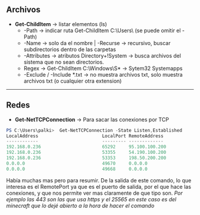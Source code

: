 
##  Archivos

 - **Get-ChildItem** → listar elementos (ls)
	  * -Path → indicar ruta   Get-ChildItem C:\Users\  (se puede omitir el -Path)
   * 	-Name → solo da el nombre    |  -Recurse → recursivo, buscar subdirectorios dentro de las carpetas
   * 	-Attributes → atributos   Directory+!System → busca archivos del sistema que no sean directorios.
   * 	Regex → Get-ChildItem C:\Windows\S* → Sytem32 Systemapps
   * 	-Exclude / -Include *.txt → no muestra archivos txt, solo muestra archivos txt (o cualquier otra extension)

--------------------------------------------------------------------

##  Redes

 - **Get-NetTCPConnection** -> Para sacar las conexiones por TCP
```powershell
PS C:\Users\palki>  Get-NetTCPConnection -State Listen,Established
LocalAddress                        LocalPort RemoteAddress                       RemotePort State       AppliedSetting OwningProcess
------------                        --------- -------------                       ---------- -----       -------------- -------------
192.168.0.236                       65292     95.100.100.200                      443        Established Internet       12172
192.168.0.236                       53355     54.190.100.200                      443        Established Internet       3288
192.168.0.236                       53353     198.50.200.200                      25565      Established Internet       3288
0.0.0.0                             49670     0.0.0.0                             0          Listen                     308
0.0.0.0                             49668     0.0.0.0                             0          Listen                     6004
```

Había muchas mas pero para resumir. De la salida de este comando, lo que interesa es el RemotePort ya que es el puerto de salida,
por el que hace las conexiones, y que nos permite ver mas claramente de que tipo son. 
*Por ejemplo las 443 son las que usa https y el 25565 en este caso es del minecraft que lo dejé abierto a la hora de hacer el comando*

